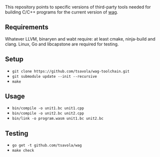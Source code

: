 This repository points to specific versions of third-party tools needed for
building C/C++ programs for the current version of
[wag](https://github.com/tsavola/wag).


Requirements
------------

Whatever LLVM, binaryen and wabt require: at least cmake, ninja-build and
clang.  Linux, Go and libcapstone are required for testing.


Setup
-----

- `git clone https://github.com/tsavola/wag-toolchain.git`
- `git submodule update --init --recursive`
- `make`


Usage
-----

- `bin/compile -o unit1.bc unit1.cpp`
- `bin/compile -o unit2.bc unit2.cpp`
- `bin/link -o program.wasm unit1.bc unit2.bc`


Testing
-------

- `go get -t github.com/tsavola/wag`
- `make check`
